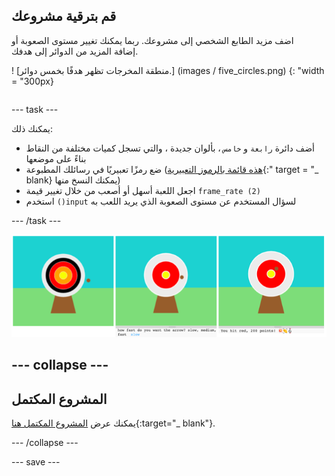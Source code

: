 ## قم بترقية مشروعك

<div style="display: flex; flex-wrap: wrap">
<div style="flex-basis: 200px; flex-grow: 1; margin-right: 15px;">
اضف مزيد الطابع الشخصي إلى مشروعك. ربما يمكنك تغيير مستوى الصعوبة أو إضافة المزيد من الدوائر إلى هدفك.
</div>
<div>

! [منطقة المخرجات تظهر هدفًا بخمس دوائر.] (images / five_circles.png) {: "width = "300px}

</div>
</div>

--- task ---

يمكنك ذلك:

+ أضف دائرة `رابعة` و `خامس` ، بألوان جديدة ، والتي تسجل كميات مختلفة من النقاط بناءً على موضعها
+ ضع رمزًا تعبيريًا في رسائلك المطبوعة ([هذه قائمة بالرموز التعبيرية](https://unicode.org/emoji/charts/full-emoji-list.html){:" target = "_ blank} يمكنك النسخ منها)
+ اجعل اللعبة أسهل أو أصعب من خلال تغيير قيمة `frame_rate (2)`
+ استخدم `()input` لسؤال المستخدم عن مستوى الصعوبة الذي يريد اللعب به

--- /task ---

![ترقية أفكار المشروع: واحدة بها خمس دوائر ، واحدة بها سؤال مدخلات صعب ، وواحدة بها رموز تعبيرية في رسالة النقاط.](images/upgrade-ideas.png)

--- collapse ---
---
المشروع المكتمل
---

يمكنك عرض [المشروع المكتمل هنا](https://trinket.io/python/f686c82d8a){:target="_ blank"}.

--- /collapse ---

--- save ---
